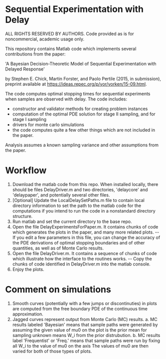 # Sequential Experimentation with Delay

ALL RIGHTS RESERVED BY AUTHORS. Code provided as is for noncommercial, academic usage only.

This repository contains Matlab code which implements several contributions from the paper:

'A Bayesian Decision-Theoretic Model of Sequential Experimentation with Delayed Response' 

by Stephen E. Chick, Martin Forster, and Paolo Pertile (2015, in submission), preprint available at https://ideas.repec.org/p/yor/yorken/15-09.html.

The code computes optimal stopping times for sequential experiments when samples are observed with delay. The code includes:

 - constructor and validator methods for creating problem instances
 - computation of the optimal PDE solution for stage II sampling, and for stage I sampling 
 - drivers for monte carlo simulations
 - the code computes quite a few other things which are not included in the paper.
 
 Analysis assumes a known sampling variance and other assumptions from the paper.

# Workflow

1. Download the matlab code from this repo. When installed locally, there should be files DelayDriver.m and two directories, 'delaycore' and 'delaypaper', and potentially several other files.
2. [Optional] Update the LocalDelaySetPaths.m file to contain local directory information to set the path to the matlab code for the computations if you intend to run the code in a nonstandard directory structure.
3. Run matlab and set the current directory to the base repo.
4. Open the file DelayExperimentsForPaper.m. It contains chunks of code which generates the plots in the paper, and many more related plots.
 -- If you edit a few parameters in this file, you can change the accuracy of the PDE derivations of optimal stopping boundaries and of other quantities, as well as of Monte Carlo results.
5. Open the file DelayDriver.m. It contains a sequence of chunks of code which illustrate how the interface to the routines works.
 -- Copy the chunks of code identified in DelayDriver.m into the matlab console.
6. Enjoy the plots.

# Comment on simulations

1. Smooth curves (potentially with a few jumps or discontinuties) in plots are computed from the free boundary PDE of the continuous time approximation.
2. Jagged curves represent output from Monte Carlo (MC) results.
    a. MC results labeled 'Bayesian' means that sample paths were generated by assuming the given value of mu0 on the plot is the prior mean for sampling unknown means W_i from the prior distrubution.
    b. MC results label 'Frequentist' or 'Freq.' means that sample paths were run by fixing all W_i to the value of mu0 on the axis
    The values of mu0 are then varied for both of those types of plots.
    
    
